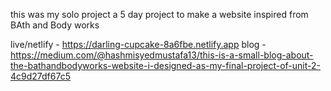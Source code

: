 this was my solo project 
a 5 day project 
to make a website inspired from BAth and Body works 

live/netlify - https://darling-cupcake-8a6fbe.netlify.app
blog - https://medium.com/@hashmisyedmustafa13/this-is-a-small-blog-about-the-bathandbodyworks-website-i-designed-as-my-final-project-of-unit-2-4c9d27df67c5
